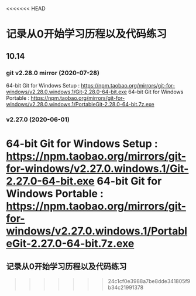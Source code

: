 <<<<<<< HEAD
# 记录从0开始学习历程以及代码练习
## 10.14
### git v2.28.0 mirror (2020-07-28)
64-bit Git for Windows Setup : https://npm.taobao.org/mirrors/git-for-windows/v2.28.0.windows.1/Git-2.28.0-64-bit.exe
64-bit Git for Windows Portable : https://npm.taobao.org/mirrors/git-for-windows/v2.28.0.windows.1/PortableGit-2.28.0-64-bit.7z.exe
### v2.27.0 (2020-06-01)
64-bit Git for Windows Setup : https://npm.taobao.org/mirrors/git-for-windows/v2.27.0.windows.1/Git-2.27.0-64-bit.exe
64-bit Git for Windows Portable : https://npm.taobao.org/mirrors/git-for-windows/v2.27.0.windows.1/PortableGit-2.27.0-64-bit.7z.exe
=======
## 记录从0开始学习历程以及代码练习
>>>>>>> 24c1cf0e3988a7be8dde341805f9b34c21991378

